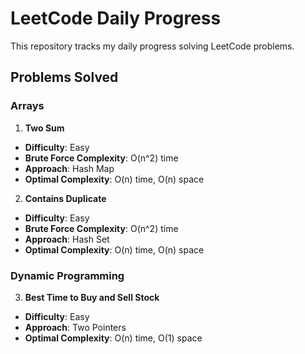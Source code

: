 # LeetCode Daily Progress

This repository tracks my daily progress solving LeetCode problems.

## Problems Solved

### Arrays
1. **Two Sum**  
  - **Difficulty**: Easy  
  - **Brute Force Complexity**: O(n^2) time  
  - **Approach**: Hash Map  
  - **Optimal Complexity**: O(n) time, O(n) space  

2. **Contains Duplicate**  
  - **Difficulty**: Easy  
  - **Brute Force Complexity**: O(n^2) time  
  - **Approach**: Hash Set  
  - **Optimal Complexity**: O(n) time, O(n) space  

### Dynamic Programming
3. **Best Time to Buy and Sell Stock**  
  - **Difficulty**: Easy  
  - **Approach**: Two Pointers  
  - **Optimal Complexity**: O(n) time, O(1) space  